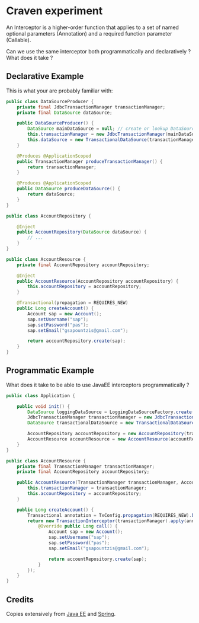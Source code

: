 
# Craven experiment

An Interceptor is a higher-order function that applies to a set of named optional parameters (Annotation) and
a required function parameter (Callable).

Can we use the same interceptor both programmatically and declaratively ? What does it take ?

## Declarative Example

This is what your are probably familiar with:

```java
public class DataSourceProducer {
    private final JdbcTransactionManager transactionManager;
    private final DataSource dataSource;

    public DataSourceProducer() {
        DataSource mainDataSource = null; // create or lookup DataSource ...
        this.transactionManager = new JdbcTransactionManager(mainDataSource);;
        this.dataSource = new TransactionalDataSource(transactionManager);
    }

    @Produces @ApplicationScoped
    public TransactionManager produceTransactionManager() {
        return transactionManager;
    }

    @Produces @ApplicationScoped
    public DataSource produceDataSource() {
        return dataSource;
    }
}
```

```java
public class AccountRepository {

    @Inject
    public AccountRepository(DataSource dataSource) {
        // ...
    }
}
```

```java
public class AccountResource {
    private final AccountRepository accountRepository;

    @Inject
    public AccountResource(AccountRepository accountRepository) {
        this.accountRepository = accountRepository;
    }

    @Transactional(propagation = REQUIRES_NEW)
    public Long createAccount() {
        Account sap = new Account();
        sap.setUsername("sap");
        sap.setPassword("pas");
        sap.setEmail("gsapountzis@gmail.com");

        return accountRepository.create(sap);
    }
}
```

## Programmatic Example

What does it take to be able to use JavaEE interceptors programmatically ?

```java
public class Application {

    public void init() {
        DataSource loggingDataSource = LoggingDataSourceFactory.create(dataSource);
        JdbcTransactionManager transactionManager = new JdbcTransactionManager(loggingDataSource);
        DataSource transactionalDataSource = new TransactionalDataSource(transactionManager);

        AccountRepository accountRepository = new AccountRepository(transactionalDataSource);
        AccountResource accountResource = new AccountResource(accountRepository);
    }
}
```

```java
public class AccountResource {
    private final TransactionManager transactionManager;
    private final AccountRepository accountRepository;

    public AccountResource(TransactionManager transactionManager, AccountRepository accountRepository) {
        this.transactionManager = transactionManager;
        this.accountRepository = accountRepository;
    }

    public Long createAccount() {
        Transactional annotation = TxConfig.propagation(REQUIRES_NEW).build();
        return new TransactionInterceptor(transactionManager).apply(annotation, new Callable<Long>() {
            @Override public Long call() {
                Account sap = new Account();
                sap.setUsername("sap");
                sap.setPassword("pas");
                sap.setEmail("gsapountzis@gmail.com");

                return accountRepository.create(sap);
            }
        });
    }
}
```

## Credits

Copies extensively from [Java EE](http://docs.oracle.com/javaee/) and [Spring](http://www.springsource.org/).

